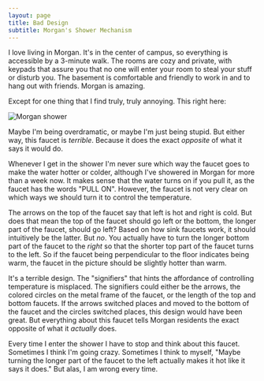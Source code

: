 ```yaml
---
layout: page
title: Bad Design
subtitle: Morgan's Shower Mechanism
---
```


I love living in Morgan. It's in the center of campus, so everything is accessible by a 3-minute walk. The rooms are cozy and private, with keypads that assure you that no one will enter your room to steal your stuff or disturb you. The basement is comfortable and friendly to work in and to hang out with friends. Morgan is amazing.

Except for one thing that I find truly, truly annoying. This right here:

![Morgan shower](/kennethan12.github.io/img/bad.jpg)

Maybe I'm being overdramatic, or maybe I'm just being stupid. But either way, this faucet is *terrible*. Because it does the exact *opposite* of what it says it would do.

Whenever I get in the shower I'm never sure which way the faucet goes to make the water hotter or colder, although I've showered in Morgan for more than a week now. It makes sense that the water turns on if you pull it, as the faucet has the words "PULL ON". However, the faucet is not very clear on which ways we should turn it to control the temperature.

The arrows on the top of the faucet say that left is hot and right is cold. But does that mean the top of the faucet should go left or the bottom, the longer part of the faucet, should go left? Based on how sink faucets work, it should intuitively be the latter. But *no*. You actually have to turn the longer bottom part of the faucet to the *right* so that the shorter top part of the faucet turns to the left. So if the faucet being perpendicular to the floor indicates being warm, the faucet in the picture should be slightly hotter than warm.

It's a terrible design. The "signifiers" that hints the affordance of controlling temperature is misplaced. The signifiers could either be the arrows, the colored circles on the metal frame of the faucet, or the length of the top and bottom faucets. If the arrows switched places and moved to the bottom of the faucet and the circles switched places, this design would have been great. But everything about this faucet tells Morgan residents the exact opposite of what it *actually* does.

Every time I enter the shower I have to stop and think about this faucet. Sometimes I think I'm going crazy. Sometimes I think to myself, "Maybe turning the longer part of the faucet to the left actually makes it hot like it says it does." But alas, I am wrong every time.  